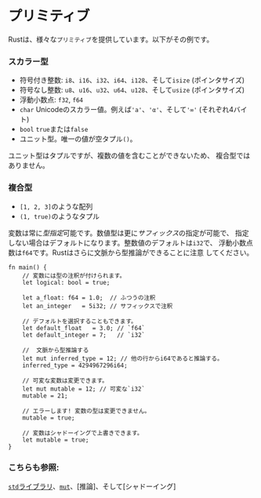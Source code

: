 # プリミティブ

Rustは、様々な`プリミティブ`を提供しています。以下がその例です。


### スカラー型

* 符号付き整数: `i8`、`i16`、`i32`、`i64`、`i128`、そして`isize` (ポインタサイズ)
* 符号なし整数: `u8`、`u16`、`u32`、`u64`、`u128`、そして`usize` (ポインタサイズ)
* 浮動小数点: `f32`, `f64`
* `char` Unicodeのスカラー値。例えば`'a'`、`'α'`、そして`'∞'` (それぞれ4バイト)
* `bool` `true`または`false`
* ユニット型。唯一の値が空タプル`()`。

ユニット型はタプルですが、複数の値を含むことができないため、
複合型ではありません。

### 複合型

* `[1, 2, 3]`のような配列
* `(1, true)`のようなタプル

変数は常に*型指定*可能です。数値型は更に*サフィックス*の指定が可能で、
指定しない場合はデフォルトになります。整数値のデフォルトは`i32`で、
浮動小数点数は`f64`です。Rustはさらに文脈から型推論ができることに注意
してください。

```rust,editable,ignore,mdbook-runnable
fn main() {
    // 変数には型の注釈が付けられます。
    let logical: bool = true;

    let a_float: f64 = 1.0;  // ふつうの注釈
    let an_integer   = 5i32; // サフィックスで注釈

    // デフォルトを選択することもできます。
    let default_float   = 3.0; // `f64`
    let default_integer = 7;   // `i32`
    
    //  文脈から型推論する
    let mut inferred_type = 12; // 他の行からi64であると推論する。
    inferred_type = 4294967296i64;
    
    // 可変な変数は変更できます。
    let mut mutable = 12; // 可変な`i32`
    mutable = 21;
    
    // エラーします! 変数の型は変更できません。
    mutable = true;
    
    // 変数はシャドーイングで上書きできます。
    let mutable = true;
}
```

### こちらも参照:

[`std`ライブラリ][std]、[`mut`][mut]、[推論]、そして[シャドーイング]

[std]: https://doc.rust-lang.org/std/
[mut]: variable_bindings/mut.md
[inference]: types/inference.md
[shadowing]: variable_bindings/scope.md
